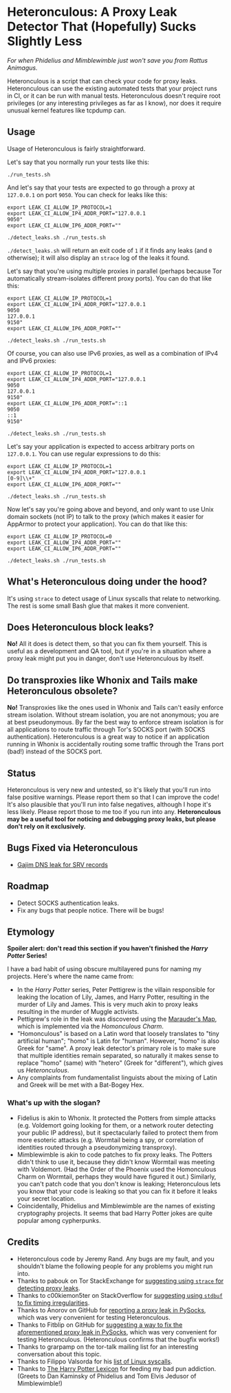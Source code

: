 # Heteronculous: A Proxy Leak Detector That (Hopefully) Sucks Slightly Less

*For when Phidelius and Mimblewimble just won't save you from Rattus Animagus.*

Heteronculous is a script that can check your code for proxy leaks.  Heteronculous can use the existing automated tests that your project runs in CI, or it can be run with manual tests.  Heteronculous doesn't require root privileges (or any interesting privileges as far as I know), nor does it require unusual kernel features like tcpdump can.

## Usage

Usage of Heteronculous is fairly straightforward.

Let's say that you normally run your tests like this:

~~~
./run_tests.sh
~~~

And let's say that your tests are expected to go through a proxy at `127.0.0.1` on port `9050`.  You can check for leaks like this:

~~~
export LEAK_CI_ALLOW_IP_PROTOCOL=1
export LEAK_CI_ALLOW_IP4_ADDR_PORT="127.0.0.1
9050"
export LEAK_CI_ALLOW_IP6_ADDR_PORT=""

./detect_leaks.sh ./run_tests.sh
~~~

`./detect_leaks.sh` will return an exit code of `1` if it finds any leaks (and `0` otherwise); it will also display an `strace` log of the leaks it found.

Let's say that you're using multiple proxies in parallel (perhaps because Tor automatically stream-isolates different proxy ports).  You can do that like this:

~~~
export LEAK_CI_ALLOW_IP_PROTOCOL=1
export LEAK_CI_ALLOW_IP4_ADDR_PORT="127.0.0.1
9050
127.0.0.1
9150"
export LEAK_CI_ALLOW_IP6_ADDR_PORT=""

./detect_leaks.sh ./run_tests.sh
~~~

Of course, you can also use IPv6 proxies, as well as a combination of IPv4 and IPv6 proxies:

~~~
export LEAK_CI_ALLOW_IP_PROTOCOL=1
export LEAK_CI_ALLOW_IP4_ADDR_PORT="127.0.0.1
9050
127.0.0.1
9150"
export LEAK_CI_ALLOW_IP6_ADDR_PORT="::1
9050
::1
9150"

./detect_leaks.sh ./run_tests.sh
~~~

Let's say your application is expected to access arbitrary ports on `127.0.0.1`.  You can use regular expressions to do this:

~~~
export LEAK_CI_ALLOW_IP_PROTOCOL=1
export LEAK_CI_ALLOW_IP4_ADDR_PORT="127.0.0.1
[0-9]\\+"
export LEAK_CI_ALLOW_IP6_ADDR_PORT=""

./detect_leaks.sh ./run_tests.sh
~~~

Now let's say you're going above and beyond, and only want to use Unix domain sockets (not IP) to talk to the proxy (which makes it easier for AppArmor to protect your application).  You can do that like this:

~~~
export LEAK_CI_ALLOW_IP_PROTOCOL=0
export LEAK_CI_ALLOW_IP4_ADDR_PORT=""
export LEAK_CI_ALLOW_IP6_ADDR_PORT=""

./detect_leaks.sh ./run_tests.sh
~~~

## What's Heteronculous doing under the hood?

It's using `strace` to detect usage of Linux syscalls that relate to networking.  The rest is some small Bash glue that makes it more convenient.

## Does Heteronculous block leaks?

**No!**  All it does is detect them, so that you can fix them yourself.  This is useful as a development and QA tool, but if you're in a situation where a proxy leak might put you in danger, don't use Heteronculous by itself.

## Do transproxies like Whonix and Tails make Heteronculous obsolete?

**No!**  Transproxies like the ones used in Whonix and Tails can't easily enforce stream isolation.  Without stream isolation, you are not anonymous; you are at best pseudonymous.  By far the best way to enforce stream isolation is for all applications to route traffic through Tor's SOCKS port (with SOCKS authentication).  Heteronculous is a great way to notice if an application running in Whonix is accidentally routing some traffic through the Trans port (bad!) instead of the SOCKS port.

## Status

Heteronculous is very new and untested, so it's likely that you'll run into false positive warnings.  Please report them so that I can improve the code!  It's also plausible that you'll run into false negatives, although I hope it's less likely.  Please report those to me too if you run into any.  **Heteronculous may be a useful tool for noticing and debugging proxy leaks, but please don't rely on it exclusively.**

## Bugs Fixed via Heteronculous

* [Gajim DNS leak for SRV records](https://dev.gajim.org/gajim/gajim/issues/8538#note_180861)

## Roadmap

* Detect SOCKS authentication leaks.
* Fix any bugs that people notice.  There will be bugs!

## Etymology

**Spoiler alert: don't read this section if you haven't finished the *Harry Potter* Series!**

I have a bad habit of using obscure multilayered puns for naming my projects.  Here's where the name came from:

* In the *Harry Potter* series, Peter Pettigrew is the villain responsible for leaking the location of Lily, James, and Harry Potter, resulting in the murder of Lily and James.  This is very much akin to proxy leaks resulting in the murder of Muggle activists.
* Pettigrew's role in the leak was discovered using the [Marauder's Map](https://www.pottermore.com/writing-by-jk-rowling/the-marauders-map), which is implemented via the *Homonculous Charm*.
* "Homonculous" is based on a Latin word that loosely translates to "tiny artificial human"; "homo" is Latin for "human".  However, "homo" is also Greek for "same".  A proxy leak detector's primary role is to make sure that multiple identities remain separated, so naturally it makes sense to replace "homo" (same) with "hetero" (Greek for "different"), which gives us *Heteronculous*.
* Any complaints from fundamentalist linguists about the mixing of Latin and Greek will be met with a Bat-Bogey Hex.

### What's up with the slogan?

* Fidelius is akin to Whonix.  It protected the Potters from simple attacks (e.g. Voldemort going looking for them, or a network router detecting your public IP address), but it spectacularly failed to protect them from more esoteric attacks (e.g. Wormtail being a spy, or correlation of identities routed through a pseudonymizing transproxy).
* Mimblewimble is akin to code patches to fix proxy leaks.  The Potters didn't think to use it, because they didn't know Wormtail was meeting with Voldemort.  (Had the Order of the Phoenix used the Homonculous Charm on Wormtail, perhaps they would have figured it out.)  Similarly, you can't patch code that you don't know is leaking; Heteronculous lets you know that your code is leaking so that you can fix it before it leaks your secret location.
* Coincidentally, Phidelius and Mimblewimble are the names of existing cryptography projects.  It seems that bad Harry Potter jokes are quite popular among cypherpunks.

## Credits

* Heteronculous code by Jeremy Rand.  Any bugs are my fault, and you shouldn't blame the following people for any problems you might run into.
* Thanks to pabouk on Tor StackExchange for [suggesting using `strace` for detecting proxy leaks](https://tor.stackexchange.com/a/118).
* Thanks to c00kiemon5ter on StackOverflow for [suggesting using `stdbuf` to fix timing irregularities](https://stackoverflow.com/a/11337109).
* Thanks to Anorov on GitHub for [reporting a proxy leak in PySocks](https://github.com/Anorov/PySocks/issues/22), which was very convenient for testing Heteronculous.
* Thanks to Fitblip on GitHub for [suggesting a way to fix the aforementioned proxy leak in PySocks](https://web.archive.org/web/20161211104525/https://fitblip.pub/2012/11/13/proxying-dns-with-python/), which was very convenient for testing Heteronculous.  (Heteronculous confirms that the bugfix works!)
* Thanks to grarpamp on the tor-talk mailing list for an interesting conversation about this topic.
* Thanks to Filippo Valsorda for his [list of Linux syscalls](https://filippo.io/linux-syscall-table/).
* Thanks to [The Harry Potter Lexicon](https://www.hp-lexicon.org/) for feeding my bad pun addiction.  (Greets to Dan Kaminsky of Phidelius and Tom Elvis Jedusor of Mimblewimble!)
